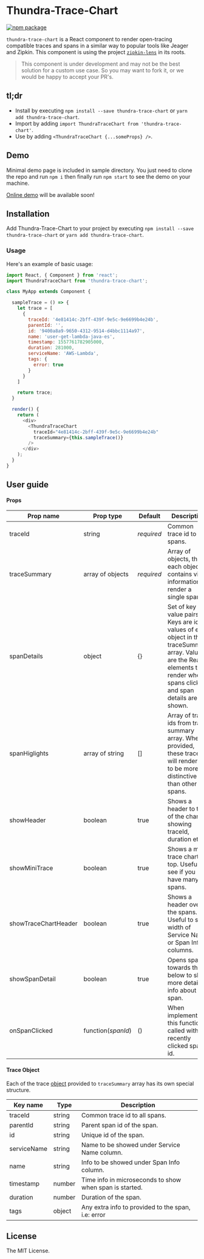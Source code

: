 # Thundra-Trace-Chart

[![npm package][npm-badge]][npm]

[npm-badge]: https://img.shields.io/npm/v/thundra-trace-chart.png?style=flat-square
[npm]: https://www.npmjs.org/package/thundra-trace-chart

`thundra-trace-chart` is a React component to render open-tracing compatible traces and spans in a similar way to popular tools like Jeager and Zipkin. This component is using the project [`zipkin-lens`](https://github.com/apache/incubator-zipkin/tree/master/zipkin-lens) in its roots.

> This component is under development and may not be the best solution for a custom use case. So you may want to fork it, or we would be happy to accept your PR's.

## tl;dr

* Install by executing `npm install --save thundra-trace-chart` or `yarn add thundra-trace-chart`.
* Import by adding `import ThundraTraceChart from 'thundra-trace-chart'`.
* Use by adding `<ThundraTraceChart {...someProps} />`.

## Demo

Minimal demo page is included in sample directory. You just need to clone the repo and run `npm i` then finally run `npm start` to see the demo on your machine.

[Online demo]() will be available soon!

## Installation

Add Thundra-Trace-Chart to your project by executing `npm install --save thundra-trace-chart` or `yarn add thundra-trace-chart`.

### Usage

Here's an example of basic usage:

```js
import React, { Component } from 'react';
import ThundraTraceChart from 'thundra-trace-chart';

class MyApp extends Component {

  sampleTrace = () => {
    let trace = [
      {
        traceId: '4e81414c-2bff-439f-9e5c-9e6699b4e24b',
        parentId: '',
        id: '9400a8a9-9650-4312-9514-d4bbc1114a97',
        name: 'user-get-lambda-java-es',
        timestamp: 1557761782905000,
        duration: 281000,
        serviceName: 'AWS-Lambda',
        tags: {
          error: true
        }
      }
    ]

    return trace;
  }

  render() {
    return (
      <div>
        <ThundraTraceChart
          traceId="4e81414c-2bff-439f-9e5c-9e6699b4e24b"
          traceSummary={this.sampleTrace()}
        />
      </div>
    );
  }
}
```

## User guide

#### Props

|Prop name|Prop type|Default|Description|
|----|----|----|----|
|traceId|string|*required*|Common trace id to all spans.|
|traceSummary|array of objects|*required*|Array of objects, that each object contains vital information to render a single span.|
|spanDetails|object|{}|Set of key value pairs. Keys are id values of each object in the traceSummary array. Values are the React elements to render when spans clicked and span details are shown.|
|spanHiglights|array of string|[]|Array of trace ids from trace summary array. When provided, these traces will rendered to be more distinctive than other spans.|
|showHeader|boolean|true|Shows a header to top of the chart showing traceId, duration etc.|
|showMiniTrace|boolean|true|Shows a mini trace chart on top. Useful to see if you have many spans.|
|showTraceChartHeader|boolean|true|Shows a header over the spans. Useful to set width of Service Name or Span Info columns.|
|showSpanDetail|boolean|true|Opens spans towards the below to show more detailed info about that span.|
|onSpanClicked|function(*spanId*)|()|When implemented, this function is called with the recently clicked span's id.|

#### Trace Object 

Each of the trace [object](https://github.com/thundra-io/thundra-trace-chart/blob/master/demo/src/sampleTrace.js) provided to `traceSummary` array has its own special structure.

|Key name|Type|Description|
|----|----|----|
|traceId|string|Common trace id to all spans.|
|parentId|string|Parent span id of the span.|
|id|string|Unique id of the span.|
|serviceName|string|Name to be showed under Service Name column.|
|name|string|Info to be showed under Span Info column.|
|timestamp|number|Time info in microseconds to show when span is started.|
|duration|number|Duration of the span.|
|tags|object|Any extra info to provided to the span, i.e: error|

## License

The MIT License.
